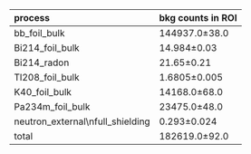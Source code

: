 | **process**                        | **bkg counts in ROI** |
|:-----------------------------------|:----------------------|
| bb\_foil\_bulk                     | 144937.0±38.0         |
| Bi214\_foil\_bulk                  | 14.984±0.03           |
| Bi214\_radon                       | 21.65±0.21            |
| Tl208\_foil\_bulk                  | 1.6805±0.005          |
| K40\_foil\_bulk                    | 14168.0±68.0          |
| Pa234m\_foil\_bulk                 | 23475.0±48.0          |
| neutron\_external\nfull\_shielding | 0.293±0.024           |
| total                              | 182619.0±92.0         |
